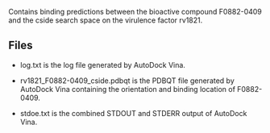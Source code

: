 Contains binding predictions between the bioactive compound F0882-0409 and the cside search space on the virulence factor rv1821.

## Files

- log.txt is the log file generated by AutoDock Vina.

- rv1821_F0882-0409_cside.pdbqt is the PDBQT file generated by AutoDock Vina containing the orientation and binding location of F0882-0409.

- stdoe.txt is the combined STDOUT and STDERR output of AutoDock Vina.

